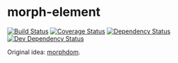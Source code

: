 # morph-element

[![Build Status](https://travis-ci.org/Riim/morph-element.svg?branch=master)](https://travis-ci.org/Riim/morph-element)
[![Coverage Status](https://coveralls.io/repos/github/Riim/morph-element/badge.svg?branch=master)](https://coveralls.io/github/Riim/morph-element?branch=master)
[![Dependency Status](https://david-dm.org/Riim/morph-element/status.svg)](https://david-dm.org/Riim/morph-element#info=dependencies)
[![Dev Dependency Status](https://david-dm.org/Riim/morph-element/dev-status.svg)](https://david-dm.org/Riim/morph-element#info=devDependencies)

Original idea: [morphdom](https://github.com/patrick-steele-idem/morphdom).
